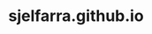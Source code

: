 sjelfarra.github.io
===================
<script src="https://gist.github.com/jonschlinkert/5854601.js"></script>
